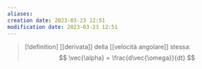 ```yaml
---
aliases: 
creation date: 2023-03-23 12:51
modification date: 2023-03-23 12:51
---
```


>[!definition]
>[[derivata]] della [[velocità angolare]] stessa:
>$$ \vec{\alpha} = \frac{d\vec{\omega}}{dt}  $$
>
>


